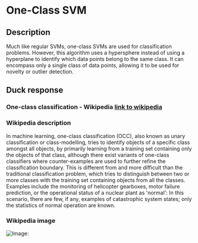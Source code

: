 



# One-Class SVM

## Description


Much like regular SVMs, one-class SVMs are used for classification problems. However, this algorithm uses a hypersphere instead of using a hyperplane to identify which data points belong to the same class. It can encompass only a single class of data points, allowing it to be used for novelty or outlier detection.

## Duck response

### One-class classification - Wikipedia [link to wikipedia](https://en.wikipedia.org/wiki/One-class_classification)

### Wikipedia description


In machine learning, one-class classification (OCC), also known as unary classification or class-modelling, tries to identify objects of a specific class amongst all objects, by primarily learning from a training set containing only the objects of that class, although there exist variants of one-class classifiers where counter-examples are used to further refine the classification boundary. This is different from and more difficult than the traditional classification problem, which tries to distinguish between two or more classes with the training set containing objects from all the classes. Examples include the monitoring of helicopter gearboxes, motor failure prediction, or the operational status of a nuclear plant as 'normal': In this scenario, there are few, if any, examples of catastrophic system states; only the statistics of normal operation are known.

### Wikipedia image


![Image: ](https://tse1.mm.bing.net/th?id=OIP.-YdWDiDIlfzuKJabR5UyzQHaCX&pid=Api)